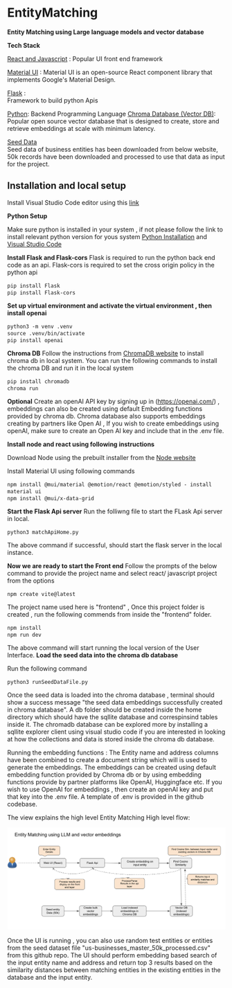 # EntityMatching

**Entity Matching using Large language models and vector database**

**Tech Stack**

[React and Javascript](https://react.dev/) : 
Popular UI front end framework 

[Material UI](https://mui.com/material-ui/) : 
Material UI is an open-source React component library that implements Google's Material Design. 

[Flask](https://flask.palletsprojects.com/en/stable/) :  
Framework to build python Apis 

[Python](https://www.python.org/downloads/): 
Backend Programming Language 
[Chroma Database (Vector DB)](https://www.trychroma.com/): 
Popular open source vector database that is designed to create, store and retrieve embeddings at scale with minimum latency. 

[Seed Data](https://www.dolthub.com/repositories/mrbond/us-businesses)  
Seed data of business entities has been downloaded from below website, 50k records have been downloaded and processed to use that data as input for the project. 


## Installation and local setup 

Install Visual Studio Code editor using this [link](https://code.visualstudio.com/) 

**Python Setup** 

Make sure python is installed in your system , if not please follow the link to install relevant python version for yous system [Python Installation](https://www.python.org/downloads) and [Visual Studio Code](https://code.visualstudio.com/) 

**Install Flask and Flask-cors** 
Flask is required to run the python back end code as an api. Flask-cors is required to set the cross origin policy in the python api

```
pip install Flask
pip install Flask-cors
```

**Set up virtual environment and activate the virtual environment , then install openai** 
``` 
python3 -m venv .venv
source .venv/bin/activate
pip install openai
``` 

**Chroma DB** 
Follow the instructions from [ChromaDB website](https://www.trychroma.com/) to install chroma db in local system.
You can run the following commands to install the chroma DB and run it in the local system

```
pip install chromadb 
chroma run
```

**Optional** Create an openAI API key by signing up in (https://openai.com/) , embeddings can also be created using default Embedding functions provided by chroma db.
Chroma database also supports embeddings creating by partners like Open AI , If you wish to create embeddings using openAI, make sure to create an Open AI key and include that in the .env file.

**Install node and react using following instructions**

Download Node using the prebuilt installer from the [Node website](https://nodejs.org/en/download/prebuilt-installer)

Install Material UI using following commands

```
npm install @mui/material @emotion/react @emotion/styled - install material ui
npm install @mui/x-data-grid

```

**Start the Flask Api server** Run the folliwng file to start the FLask Api server in local.

```
python3 matchApiHome.py
```
The above command if successful, should start the flask server in the local instance.


**Now we are ready to start the Front end**
Follow the prompts of the below command to provide the project name and select react/ javascript project from the options

```
npm create vite@latest

```

The project name used here is "frontend" , Once this project folder is created , run the following commends from inside the "frontend" folder.

```
npm install
npm run dev

```
The above command will start running the local version of the User Interface.
**Load the seed data into the chroma db database**

Run the following command

```
python3 runSeedDataFile.py 
```

Once the seed data is loaded into the chroma database , terminal should show a success message "the seed data embeddings successfully created in chroma database". A db folder should be created inside the home directory which should have the sqllite database and correspinsind tables inside it. The chromadb database can be explored more by installing a sqllite explorer client using visual studio code if you are interested in looking at how the collections and data is stored inside the chroma db database.

Running the embedding functions : The Entity name and address columns have been combined to create a document string which will is used to generate the embeddings. The embeddings can be created using default embedding function provided by Chroma db or by using embedding functions provide by partner platforms like OpenAI, Huggingface etc. If you wish to use OpenAI for embeddings , then create an openAI key and put that key into the .env file. A template of .env is provided in the github codebase.

The view explains the high level Entity Matching High level flow:

![System Flow](SystemD.png)

Once the UI is running , you can also use random test entities or entities from the seed dataset file "us-businesses_master_50k_processed.csv" from this github repo. The UI should perform embedding based search of the input entity name and address and return top 3 results based on the similarity distances between matching entities in the existing entities in the database and the input entity.




